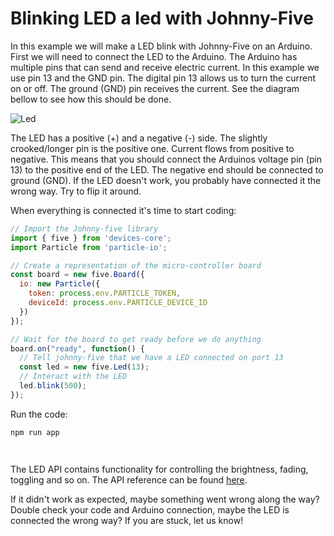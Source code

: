 # Blinking LED a led with Johnny-Five

In this example we will make a LED blink with Johnny-Five on an Arduino. First we will need to connect the LED to the Arduino.
The Arduino has multiple pins that can send and receive electric current.
In this example we use pin 13 and the GND pin.
The digital pin 13 allows us to turn the current on or off.
The ground (GND) pin receives the current.
See the diagram bellow to see how this should be done.

![Led](http://johnny-five.io/img/led-scene-0.gif)


The LED has a positive (+) and a negative (-) side. The slightly crooked/longer pin is the positive one.
Current flows from positive to negative. This means that you should connect the Arduinos voltage pin (pin 13) to the positive
end of the LED. The negative end should be connected to ground (GND).
If the LED doesn't work, you probably have connected it the wrong way. Try to flip it around.


When everything is connected it's time to start coding:


```js
// Import the Johnny-five library
import { five } from 'devices-core';
import Particle from 'particle-io';

// Create a representation of the micro-controller board
const board = new five.Board({
  io: new Particle({
    token: process.env.PARTICLE_TOKEN,
    deviceId: process.env.PARTICLE_DEVICE_ID
  })
});

// Wait for the board to get ready before we do anything
board.on("ready", function() {
  // Tell johnny-five that we have a LED connected on port 13
  const led = new five.Led(13);
  // Interact with the LED
  led.blink(500);
});
```

Run the code:

```sh
npm run app
```

` `

The LED API contains functionality for controlling the brightness, fading, toggling and so on.
The API reference can be found [here](https://github.com/rwaldron/johnny-five/wiki/Led).

If it didn't work as expected, maybe something went wrong along the way?
Double check your code and Arduino connection, maybe the LED is connected the wrong way?
If you are stuck, let us know!
